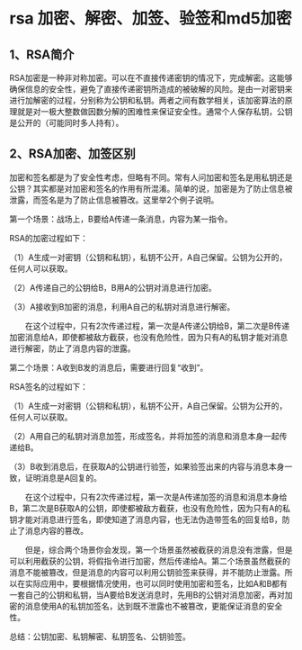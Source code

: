 # rsa 加密、解密、加签、验签和md5加密


## 1、RSA简介
RSA加密是一种非对称加密。可以在不直接传递密钥的情况下，完成解密。这能够确保信息的安全性，避免了直接传递密钥所造成的被破解的风险。是由一对密钥来进行加解密的过程，分别称为公钥和私钥。两者之间有数学相关，该加密算法的原理就是对一极大整数做因数分解的困难性来保证安全性。通常个人保存私钥，公钥是公开的（可能同时多人持有）。


## 2、RSA加密、加签区别
加密和签名都是为了安全性考虑，但略有不同。常有人问加密和签名是用私钥还是公钥？其实都是对加密和签名的作用有所混淆。简单的说，加密是为了防止信息被泄露，而签名是为了防止信息被篡改。这里举2个例子说明。

第一个场景：战场上，B要给A传递一条消息，内容为某一指令。

RSA的加密过程如下：

（1）A生成一对密钥（公钥和私钥），私钥不公开，A自己保留。公钥为公开的，任何人可以获取。

（2）A传递自己的公钥给B，B用A的公钥对消息进行加密。

（3）A接收到B加密的消息，利用A自己的私钥对消息进行解密。

　　在这个过程中，只有2次传递过程，第一次是A传递公钥给B，第二次是B传递加密消息给A，即使都被敌方截获，也没有危险性，因为只有A的私钥才能对消息进行解密，防止了消息内容的泄露。

 

第二个场景：A收到B发的消息后，需要进行回复“收到”。

RSA签名的过程如下：

（1）A生成一对密钥（公钥和私钥），私钥不公开，A自己保留。公钥为公开的，任何人可以获取。

（2）A用自己的私钥对消息加签，形成签名，并将加签的消息和消息本身一起传递给B。

（3）B收到消息后，在获取A的公钥进行验签，如果验签出来的内容与消息本身一致，证明消息是A回复的。

　　在这个过程中，只有2次传递过程，第一次是A传递加签的消息和消息本身给B，第二次是B获取A的公钥，即使都被敌方截获，也没有危险性，因为只有A的私钥才能对消息进行签名，即使知道了消息内容，也无法伪造带签名的回复给B，防止了消息内容的篡改。

 

　　但是，综合两个场景你会发现，第一个场景虽然被截获的消息没有泄露，但是可以利用截获的公钥，将假指令进行加密，然后传递给A。第二个场景虽然截获的消息不能被篡改，但是消息的内容可以利用公钥验签来获得，并不能防止泄露。所以在实际应用中，要根据情况使用，也可以同时使用加密和签名，比如A和B都有一套自己的公钥和私钥，当A要给B发送消息时，先用B的公钥对消息加密，再对加密的消息使用A的私钥加签名，达到既不泄露也不被篡改，更能保证消息的安全性。
  
总结：公钥加密、私钥解密、私钥签名、公钥验签。

